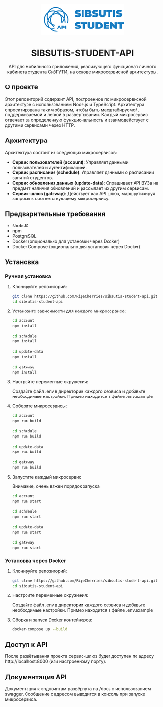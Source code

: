 <div align='center'>
  <img src='./assets/main_logo.png' />
</div>

<div align='center'>
  <h1>SIBSUTIS-STUDENT-API</h1>
  <p>API для мобильного приложения, реализующего функционал личного кабинета студента СибГУТИ, на основе микросервисной архитектуры.</p>
</div>

## О проекте

Этот репозиторий содержит API, построенное по микросервисной архитектуре с использованием Node.js и TypeScript. Архитектура спроектирована таким образом, чтобы быть масштабируемой, поддерживаемой и легкой в развертывании. Каждый микросервис отвечает за определенную функциональность и взаимодействует с другими сервисами через HTTP.

## Архитектура

Архитектура состоит из следующих микросервисов:

* **Сервис пользователей (account)**: Управляет данными пользователей и аутентификацией.
* **Сервис расписания (schedule)**: Управляет данными о расписании занятий студентов.
* **Сервис обновления данных (update-data)**: Опрашивает API ВУЗа на предмет наличия обновлений и рассылает их другим сервисам.
* **Сервис-шлюз (gateway)**: Действует как API шлюз, маршрутизируя запросы к соответствующему микросервису.

## Предварительные требования

* NodeJS
* npm
* PostgreSQL
* Docker (опционально для установки через Docker)
* Docker Compose (опционально для установки через Docker)

## Установка

### Ручная установка
1. Клонируйте репозиторий:
   ```sh
   git clone https://github.com/RipeCherries/sibsutis-student-api.git
   cd sibsutis-student-api
   ```
2. Установите зависимости для каждого микросервиса:
   ```sh
   cd account
   npm install

   cd schedule
   npm install

   cd update-data
   npm install

   cd gateway
   npm install
   ```
3. Настройте переменные окружения:
   
   Создайте файл .env в директории каждого сервиса и добавьте необходимые настройки. Пример находится в файле .env.example
5. Соберите микросервисы:
   ```sh
   cd account
   npm run build

   cd schedule
   npm run build

   cd update-data
   npm run build

   cd gateway
   npm run build
   ```
6. Запустите каждый микросервис:
   
   Внимание, очень важен порядок запуска
   ```sh
   cd account
   npm run start

   cd schdeule
   npm run start

   cd update-data
   npm run start

   cd gateway
   npm run start
   ```

### Установка через Docker
1. Клонируйте репозиторий:
   ```sh
   git clone https://github.com/RipeCherries/sibsutis-student-api.git
   cd sibsutis-student-api
   ```
2. Настройте переменные окружения:
   
   Создайте файл .env в директории каждого сервиса и добавьте необходимые настройки. Пример находится в файле .env.example
3. Сборка и запуск Docker контейнеров:
   ```sh
   docker-compose up --build
   ```

## Доступ к API
После развётывания проекта сервис-шлюз будет доступен по адресу http://localhost:8000 (или настроенному порту).

## Документация API
Документация к эндпоинтам развёрнута на /docs с использованием swagger. Сообщение с адресом выводится в консоль при запуске микросервиса.
